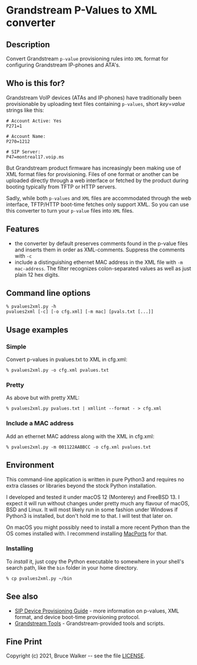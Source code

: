 # Grandstream P-Values to XML converter
## Description
Convert Grandstream `p-value` provisioning rules into 
`XML` format for configuring Grandstream IP-phones and ATA's.

## Who is this for?
Grandstream VoIP devices (ATAs and IP-phones) have traditionally
been provisionable by uploading text files containing `p-values`,
short *key*=*value* strings like this:
```
# Account Active: Yes
P271=1

# Account Name:
P270=1212

# SIP Server:
P47=montreal17.voip.ms
```

But Grandstream product firmware has increasingly been making use
of XML format files for provisioning. Files of one format or another
can be uploaded directly through a web interface or fetched by the
product during booting typically from TFTP or HTTP servers.

Sadly, while both `p-values` and `XML` files are accommodated through the
web interface, TFTP/HTTP boot-time fetches only support XML. So
you can use this converter to turn your `p-value` files into `XML` files.

## Features
- the converter by default preserves comments found in the p-value files
  and inserts them in order as XML-comments.
  Suppress the comments with `-c`
- include a distinguishing ethernet MAC address in the XML file with
  `-m mac-address`. The filter recognizes colon-separated values
  as well as just plain 12 hex digits.

## Command line options
```
% pvalues2xml.py -h
pvalues2xml [-c] [-o cfg.xml] [-m mac] [pvals.txt [...]]
```

## Usage examples
### Simple
Convert p-values in pvalues.txt to XML in cfg.xml:
```
% pvalues2xml.py -o cfg.xml pvalues.txt
```
### Pretty
As above but with pretty XML:
```
% pvalues2xml.py pvalues.txt | xmllint --format - > cfg.xml
```
### Include a MAC address
Add an ethernet MAC address along with the XML in cfg.xml:
```
% pvalues2xml.py -m 001122AABBCC -o cfg.xml pvalues.txt
```

## Environment
This command-line application is written in pure Python3 and requires
no extra classes or libraries beyond the stock Python installation.

I developed and tested it under macOS 12 (Monterey) and FreeBSD
13.  I expect it will run without changes under pretty much any
flavour of macOS, BSD and Linux. It will most likely run in some
fashion under Windows if Python3 is installed, but don't hold me
to that.  I will test that later on.

On macOS you might possibly need to install a more recent Python than
the OS comes installed with. I recommend installing 
[MacPorts](https://www.macports.org/)
for that.

### Installing
To *install* it, just copy the Python executable to somewhere in your shell's
search path, like the `bin` folder in your home directory.
```
% cp pvalues2xml.py ~/bin
```

## See also
- [SIP Device Provisioning Guide](https://www.grandstream.com/hubfs/Product_Documentation/gs_provisioning_guide.pdf) - more information on p-values, XML format, and device boot-time provisioning protocol.
- [Grandstream Tools](https://www.grandstream.com/support/tools) - Grandstream-provided tools and scripts.

## Fine Print

Copyright (c) 2021, Bruce Walker -- see the file [LICENSE](../LICENSE).

